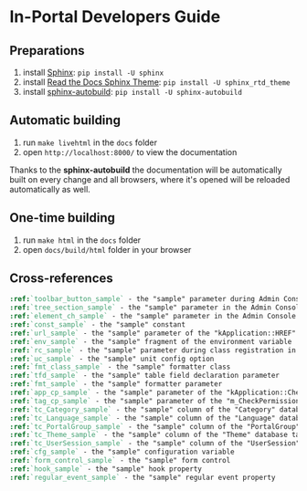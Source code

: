 # In-Portal Developers Guide

## Preparations

1. install [Sphinx](http://sphinx-doc.org/): `pip install -U sphinx`
2. install [Read the Docs Sphinx Theme](https://github.com/snide/sphinx_rtd_theme): `pip install -U sphinx_rtd_theme`
3. install [sphinx-autobuild](https://pypi.python.org/pypi/sphinx-autobuild/0.2.3): `pip install -U sphinx-autobuild`

## Automatic building

1. run `make livehtml` in the `docs` folder
2. open `http://localhost:8000/` to view the documentation

Thanks to the __sphinx-autobuild__ the documentation will be automatically built on every change and all browsers,
where it's opened will be reloaded automatically as well.

## One-time building

1. run `make html` in the `docs` folder
2. open `docs/build/html` folder in your browser

## Cross-references

```rst
:ref:`toolbar_button_sample` - the "sample" parameter during Admin Console toolbar button declaration
:ref:`tree_section_sample` - the "sample" parameter in the Admin Console section declaration
:ref:`element_ch_sample` - the "sample" parameter in the Admin Console "combined_header" template block declaration
:ref:`const_sample` - the "sample" constant
:ref:`url_sample` - the "sample" parameter of the "kApplication::HREF" method
:ref:`env_sample` - the "sample" fragment of the environment variable
:ref:`rc_sample` - the "sample" parameter during class registration in the unit config
:ref:`uc_sample` - the "sample" unit config option
:ref:`fmt_class_sample` - the "sample" formatter class
:ref:`tfd_sample` - the "sample" table field declaration parameter
:ref:`fmt_sample` - the "sample" formatter parameter
:ref:`app_cp_sample` - the "sample" parameter of the "kApplication::CheckPermission" method
:ref:`tag_cp_sample` - the "sample" parameter of the "m_CheckPermission" template tag
:ref:`tc_Category_sample` - the "sample" column of the "Category" database table
:ref:`tc_Language_sample` - the "sample" column of the "Language" database table
:ref:`tc_PortalGroup_sample` - the "sample" column of the "PortalGroup" database table
:ref:`tc_Theme_sample` - the "sample" column of the "Theme" database table
:ref:`tc_UserSession_sample` - the "sample" column of the "UserSession" database table
:ref:`cfg_sample` - the "sample" configuration variable
:ref:`form_control_sample` - the "sample" form control
:ref:`hook_sample` - the "sample" hook property
:ref:`regular_event_sample` - the "sample" regular event property
```
